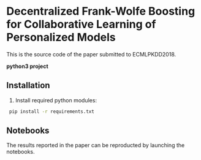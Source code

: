 # Decentralized Frank-Wolfe Boosting for Collaborative Learning of Personalized Models

This is the source code of the paper submitted to ECMLPKDD2018.

**python3 project**

## Installation

1. Install required python modules:
``` bash
 pip install -r requirements.txt
```

## Notebooks

The results reported in the paper can be reproducted by launching the notebooks. 
